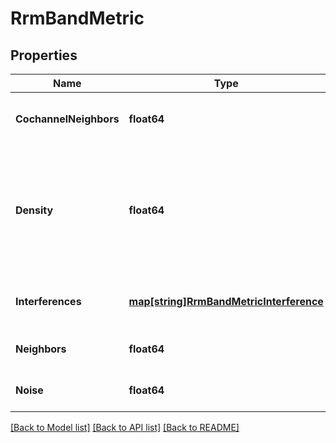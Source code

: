 # RrmBandMetric

## Properties
Name | Type | Description | Notes
------------ | ------------- | ------------- | -------------
**CochannelNeighbors** | **float64** | average number of co-channel neighbors | [default to null]
**Density** | **float64** | defined by how APs can hear from one and another, 0 - 1 (everyone can hear everyone) | [default to null]
**Interferences** | [**map[string]RrmBandMetricInterference**](rrm_band_metric_interference.md) | Property key is the channel number | [optional] [default to null]
**Neighbors** | **float64** | average number of neighbors | [default to null]
**Noise** | **float64** | average noise in dBm | [default to null]

[[Back to Model list]](../README.md#documentation-for-models) [[Back to API list]](../README.md#documentation-for-api-endpoints) [[Back to README]](../README.md)


